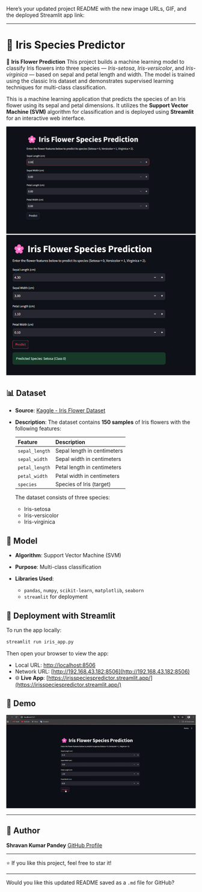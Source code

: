 Here’s your updated project README with the new image URLs, GIF, and the deployed Streamlit app link:

---

# 🌸 Iris Species Predictor

🪷 **Iris Flower Prediction**
This project builds a machine learning model to classify Iris flowers into three species — *Iris-setosa*, *Iris-versicolor*, and *Iris-virginica* — based on sepal and petal length and width. The model is trained using the classic Iris dataset and demonstrates supervised learning techniques for multi-class classification.

This is a machine learning application that predicts the species of an Iris flower using its sepal and petal dimensions. It utilizes the **Support Vector Machine (SVM)** algorithm for classification and is deployed using **Streamlit** for an interactive web interface.

![Iris Flower](https://github.com/Shravan4598/Iris_Species_Predictor/blob/main/Screenshot%202025-05-06%20011503.png)
![Iris Flower](https://github.com/Shravan4598/Iris_Species_Predictor/blob/main/Screenshot%202025-05-06%20011635.png)

## 📊 Dataset

* **Source**: [Kaggle - Iris Flower Dataset](https://www.kaggle.com/datasets/arshid/iris-flower-dataset)
* **Description**:
  The dataset contains **150 samples** of Iris flowers with the following features:

  | Feature        | Description                 |
  | -------------- | --------------------------- |
  | `sepal_length` | Sepal length in centimeters |
  | `sepal_width`  | Sepal width in centimeters  |
  | `petal_length` | Petal length in centimeters |
  | `petal_width`  | Petal width in centimeters  |
  | `species`      | Species of Iris (target)    |

  The dataset consists of three species:

  * Iris-setosa
  * Iris-versicolor
  * Iris-virginica

## 🧠 Model

* **Algorithm**: Support Vector Machine (SVM)
* **Purpose**: Multi-class classification
* **Libraries Used**:

  * `pandas`, `numpy`, `scikit-learn`, `matplotlib`, `seaborn`
  * `streamlit` for deployment

## 🚀 Deployment with Streamlit

To run the app locally:

```bash
streamlit run iris_app.py
```

Then open your browser to view the app:

* Local URL: [http://localhost:8506](http://localhost:8506)
* Network URL: [http://192.168.43.182:8506](http://192.168.43.182:8506)
* 🌐 **Live App**: [https://irisspeciespredictor.streamlit.app/](https://irisspeciespredictor.streamlit.app/)

## 🎥 Demo

![GIF Demo](https://github.com/Shravan4598/Iris_Species_Predictor/blob/main/ezgif-11faa8393adfb4.gif)

---

## 📌 Author

**Shravan Kumar Pandey**
[GitHub Profile](https://github.com/Shravan4598)

---

⭐ If you like this project, feel free to star it!

---

Would you like this updated README saved as a `.md` file for GitHub?
